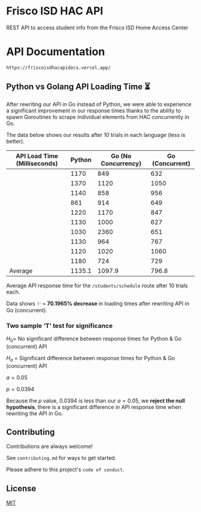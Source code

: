 # Frisco ISD HAC API
REST API to access student info from the Frisco ISD Home Access Center

# API Documentation
~~~
https://friscoisdhacapidocs.vercel.app/
~~~

## Python vs Golang API Loading Time ⏳

After rewriting our API in Go instead of Python, we were able to experience a significant improvement in our response times thanks to the ability to spawn Goroutines to scrape individual elements from HAC concurrently in Go. 

The data below shows our results after 10 trials in each language (less is better).

| API Load Time (Milliseconds) | Python | Go (No Concurrency) | Go (Concurrent) |
| --- | --- | --- | --- |
|  | 1170 | 849 | 632 |
|  | 1370 | 1120 | 1050 |
|  | 1140 | 858 | 956 |
|  | 861 | 914 | 649 |
|  | 1220 | 1170 | 847 |
|  | 1130 | 1000 | 627 |
|  | 1030 | 2360 | 651 |
|  | 1130 | 964 | 767 |
|  | 1120 | 1020 | 1060 |
|  | 1180 | 724 | 729 |
| Average | 1135.1 | 1097.9 | 796.8 |

Average API response time for the ```/students/schedule``` route after 10 trials each.

Data shows ✨ <b>~ 70.1965% decrease </b> in loading times after rewriting API in Go (concurrent).

### Two sample ‘T’ test for significance

$H_0 =$  No significant difference between response times for Python & Go (concurrent) API

$H_a$ = Significant difference between response times for Python & Go (concurrent) API

$a = 0.05$

$p = 0.0394$

Because the $p$ value, 0.0394 is less than our $a=0.05$, we <b>reject the null hypothesis</b>, there is a significant difference in API response time when rewriting the API in Go.

## Contributing  

Contributions are always welcome!  

See `contributing.md` for ways to get started.  

Please adhere to this project's `code of conduct`.  

## License  

[MIT](https://choosealicense.com/licenses/mit/)
